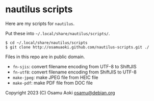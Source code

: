 # nautilus scripts

Here are my scripts for `nautilus`.

Put these into `~/.local/share/nautilus/scripts/`.


```
$ cd ~/.local/share/nautilus/scripts
$ git clone http://osamuaoki.github.com/nautilus-scripts.git ./
```

Files in this repo are in public domain.


* `fn-sjis`: convert filename encoding from UTF-8 to ShiftJIS
* `fn-utf8`: convert filename encoding from ShiftJIS to UTF-8
* `make-jpeg`: make JPEG file from HEIC file
* `make-pdf`: make PDF file from DOC file

Copyright 2023 (C) Osamu Aoki <osamu@debian.org>

